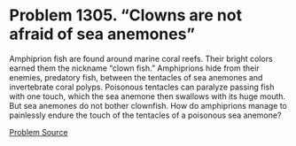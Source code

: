 # Problem 1305. “Clowns are not afraid of sea anemones”

Amphiprion fish are found around marine coral reefs. Their bright colors earned them the nickname “clown fish.” Amphiprions hide from their enemies, predatory fish, between the tentacles of sea anemones and invertebrate coral polyps. Poisonous tentacles can paralyze passing fish with one touch, which the sea anemone then swallows with its huge mouth. But sea anemones do not bother clownfish. How do amphiprions manage to painlessly endure the touch of the tentacles of a poisonous sea anemone?

[Problem Source](https://www.trizland.ru/tasks/5762/)